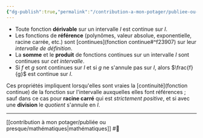 ```yaml
---
{"dg-publish":true,"permalink":"/contribution-a-mon-potager/publiee-ou-presque/proprietes-sur-les-operations-impliquent-la-continuite-generalement-sur-l-intervalle-considere/"}
---
```


- Toute fonction **dérivable** sur un intervalle $I$ est continue sur $I$.
- Les fonctions de **référence** (polynômes, valeur absolue, exponentielle, racine carrée, etc.) sont [continues](fonction continue#^f23907) sur leur *intervalle de définition*.
- La **somme** et le **produit** de fonctions continues sur un intervalle $I$ sont continues sur *cet intervalle*.
- Si $f$ et $g$ sont continues sur $I$ et si $g$ ne s'annule pas sur $I$, alors $\frac{f}{g}$ est continue sur $I$.

Ces propriétés impliquent lorsqu'elles sont vraies la [continuité](fonction continue) de la fonction sur l'intervalle auxquelles elles font références ; sauf dans ce cas pour **racine carré** qui est *strictement positive*, et si avec une **division** le *quotient* s'annule en $I$.

---
[[contribution à mon potager/publiée ou presque/mathématiques\|mathématiques]] #🌲 